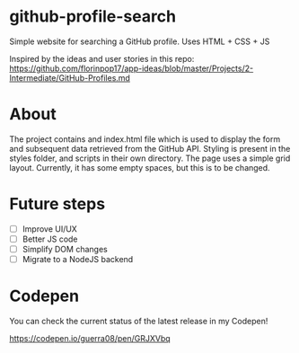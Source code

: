 # github-profile-search
Simple website for searching a GitHub profile. Uses HTML + CSS + JS

Inspired by the ideas and user stories in this repo: https://github.com/florinpop17/app-ideas/blob/master/Projects/2-Intermediate/GitHub-Profiles.md

# About

The project contains and index.html file which is used to display the form and subsequent data retrieved from the GitHub API. Styling is present in the styles folder,
and scripts in their own directory.
The page uses a simple grid layout. Currently, it has some empty spaces, but this is to be changed.

# Future steps

- [ ] Improve UI/UX
- [ ] Better JS code
- [ ] Simplify DOM changes
- [ ] Migrate to a NodeJS backend
# Codepen

You can check the current status of the latest release in my Codepen!

https://codepen.io/guerra08/pen/GRJXVbq

